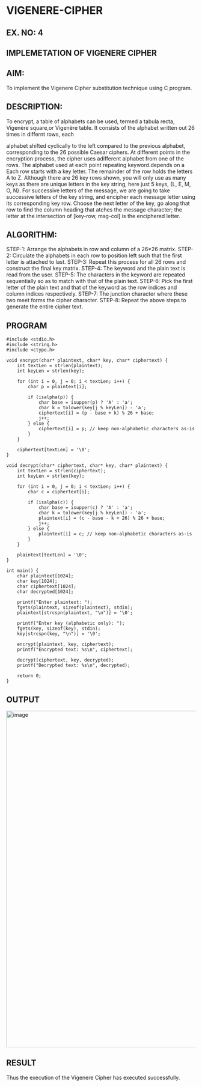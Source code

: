 # VIGENERE-CIPHER
## EX. NO: 4
 

## IMPLEMETATION OF VIGENERE CIPHER
 

## AIM:

To implement the Vigenere Cipher substitution technique using C program.

## DESCRIPTION:

To encrypt, a table of alphabets can be used, termed a tabula recta, Vigenère square,or Vigenère table. It consists of the alphabet written out 26 times in differnt rows, each
 
alphabet shifted cyclically to the left compared to the previous alphabet, corresponding to the 26 possible Caesar ciphers. At different points in the encryption process, the cipher uses adifferent alphabet from one of the rows. The alphabet used at each point repeating keyword.depends on a Each row starts with a key letter. The remainder of the row holds the letters A to Z. Although there are 26 key rows shown, you will only use as many keys as there are unique letters in the key string, here just 5 keys, {L, E, M, O, N}. For successive letters of the message, we are going to take successive letters of the key string, and encipher each message letter using its corresponding key row. Choose the next letter of the key, go along that row to find the column heading that	atches the message character; the letter at the intersection of
[key-row, msg-col] is the enciphered letter.


## ALGORITHM:

STEP-1: Arrange the alphabets in row and column of a 26*26 matrix.
STEP-2: Circulate the alphabets in each row to position left such that the first letter is attached to last.
STEP-3: Repeat this process for all 26 rows and construct the final key matrix.
STEP-4: The keyword and the plain text is read from the user.
STEP-5: The characters in the keyword are repeated sequentially so as to match with that of the plain text.
STEP-6: Pick the first letter of the plain text and that of the keyword as the row indices and column indices respectively.
STEP-7: The junction character where these two meet forms the cipher character.
STEP-8: Repeat the above steps to generate the entire cipher text.


## PROGRAM
```
#include <stdio.h>
#include <string.h>
#include <ctype.h>

void encrypt(char* plaintext, char* key, char* ciphertext) {
    int textLen = strlen(plaintext);
    int keyLen = strlen(key);

    for (int i = 0, j = 0; i < textLen; i++) {
        char p = plaintext[i];

        if (isalpha(p)) {
            char base = isupper(p) ? 'A' : 'a';
            char k = tolower(key[j % keyLen]) - 'a';
            ciphertext[i] = (p - base + k) % 26 + base;
            j++;
        } else {
            ciphertext[i] = p; // keep non-alphabetic characters as-is
        }
    }

    ciphertext[textLen] = '\0';
}

void decrypt(char* ciphertext, char* key, char* plaintext) {
    int textLen = strlen(ciphertext);
    int keyLen = strlen(key);

    for (int i = 0, j = 0; i < textLen; i++) {
        char c = ciphertext[i];

        if (isalpha(c)) {
            char base = isupper(c) ? 'A' : 'a';
            char k = tolower(key[j % keyLen]) - 'a';
            plaintext[i] = (c - base - k + 26) % 26 + base;
            j++;
        } else {
            plaintext[i] = c; // keep non-alphabetic characters as-is
        }
    }

    plaintext[textLen] = '\0';
}

int main() {
    char plaintext[1024];
    char key[1024];
    char ciphertext[1024];
    char decrypted[1024];

    printf("Enter plaintext: ");
    fgets(plaintext, sizeof(plaintext), stdin);
    plaintext[strcspn(plaintext, "\n")] = '\0'; 

    printf("Enter key (alphabetic only): ");
    fgets(key, sizeof(key), stdin);
    key[strcspn(key, "\n")] = '\0';

    encrypt(plaintext, key, ciphertext);
    printf("Encrypted text: %s\n", ciphertext);

    decrypt(ciphertext, key, decrypted);
    printf("Decrypted text: %s\n", decrypted);

    return 0;
}
```

## OUTPUT
<img width="1617" height="896" alt="image" src="https://github.com/user-attachments/assets/1931224e-fd93-43b1-8a78-d3b2e446a331" />


## RESULT
Thus the execution of the Vigenere Cipher has executed successfully.
